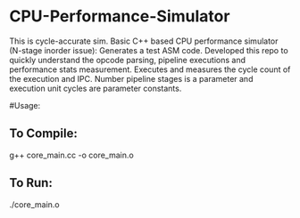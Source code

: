 # CPU-Performance-Simulator
This is cycle-accurate sim.
Basic C++ based CPU performance simulator (N-stage inorder issue):
Generates a test ASM code.
Developed this repo to quickly understand the opcode parsing, pipeline executions and performance stats measurement.
Executes and measures the cycle count of the execution and IPC.
Number pipeline stages is a parameter and execution unit cycles are parameter constants.

#Usage:
## To Compile:
g++ core_main.cc -o core_main.o

## To Run:
./core_main.o

